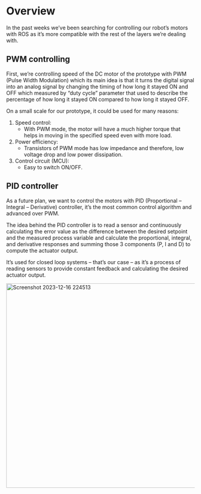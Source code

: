 # Overview
In the past weeks we’ve been searching for controlling our robot’s motors with ROS as it’s more compatible with the rest of the layers we’re dealing with. 
## PWM controlling
First, we’re controlling speed of the DC motor of the prototype with PWM (Pulse Width Modulation) which its main idea is that it turns the digital signal into an analog signal by changing the timing of how long it stayed ON and OFF which measured by “duty cycle” parameter that used to describe the percentage of how long it stayed ON compared to how long it stayed OFF.

On a small scale for our prototype, it could be used for many reasons:
1. Speed control:
   - With PWM mode, the motor will have a much higher torque that helps in moving in the specified speed even with more load.
1. Power efficiency:
   * Transistors of PWM mode has low impedance and therefore, low voltage drop and low power dissipation.
1. Control circuit (MCU):
   + Easy to switch ON/OFF.
## PID controller
As a future plan, we want to control the motors with PID (Proportional – Integral – Derivative) controller, it’s the most common control algorithm and advanced over PWM.

The idea behind the PID controller is to read a sensor and continuously calculating the error value as the difference between the desired setpoint and the measured process variable and calculate the proportional, integral, and derivative responses and summing those 3 components (P, I and D) to compute the actuator output.

It’s used for closed loop systems – that’s our case – as it’s a process of reading sensors to provide constant feedback and calculating the desired actuator output.

<img width="545" alt="Screenshot 2023-12-16 224513" src="https://github.com/meh-land/Dr_Reports/assets/145927508/a60aa30a-f30c-45e5-8f96-83c5da53152c">
